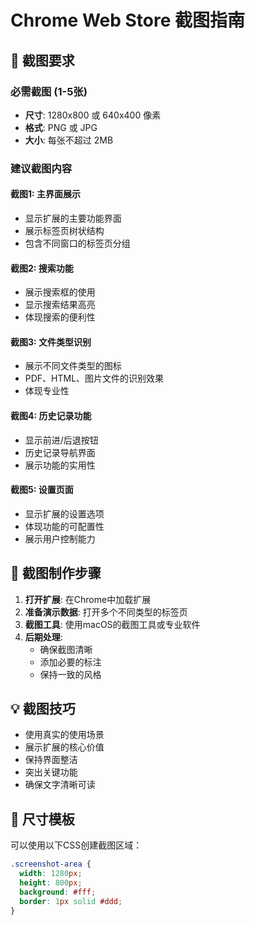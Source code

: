 # Chrome Web Store 截图指南

## 📸 **截图要求**

### **必需截图 (1-5张)**
- **尺寸**: 1280x800 或 640x400 像素
- **格式**: PNG 或 JPG
- **大小**: 每张不超过 2MB

### **建议截图内容**

#### **截图1: 主界面展示**
- 显示扩展的主要功能界面
- 展示标签页树状结构
- 包含不同窗口的标签页分组

#### **截图2: 搜索功能**
- 展示搜索框的使用
- 显示搜索结果高亮
- 体现搜索的便利性

#### **截图3: 文件类型识别**
- 展示不同文件类型的图标
- PDF、HTML、图片文件的识别效果
- 体现专业性

#### **截图4: 历史记录功能**
- 显示前进/后退按钮
- 历史记录导航界面
- 展示功能的实用性

#### **截图5: 设置页面**
- 显示扩展的设置选项
- 体现功能的可配置性
- 展示用户控制能力

## 🎯 **截图制作步骤**

1. **打开扩展**: 在Chrome中加载扩展
2. **准备演示数据**: 打开多个不同类型的标签页
3. **截图工具**: 使用macOS的截图工具或专业软件
4. **后期处理**: 
   - 确保截图清晰
   - 添加必要的标注
   - 保持一致的风格

## 💡 **截图技巧**

- 使用真实的使用场景
- 展示扩展的核心价值
- 保持界面整洁
- 突出关键功能
- 确保文字清晰可读

## 📐 **尺寸模板**

可以使用以下CSS创建截图区域：
```css
.screenshot-area {
  width: 1280px;
  height: 800px;
  background: #fff;
  border: 1px solid #ddd;
}
```
